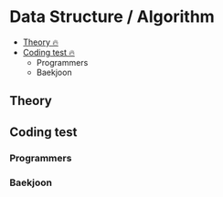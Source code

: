 # Data Structure / Algorithm


- [Theory 🔥](#Theory)
- [Coding test 🔥](#Coding-test)
  - Programmers
  - Baekjoon


## Theory

<!-- - []() -->

## Coding test

### Programmers

<!-- - []() -->

### Baekjoon

<!-- - []() -->

